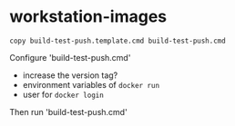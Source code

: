 # workstation-images

```
copy build-test-push.template.cmd build-test-push.cmd
```
Configure 'build-test-push.cmd'
 - increase the version tag?
 - environment variables of `docker run`
 - user for `docker login`
 
Then run 'build-test-push.cmd'
